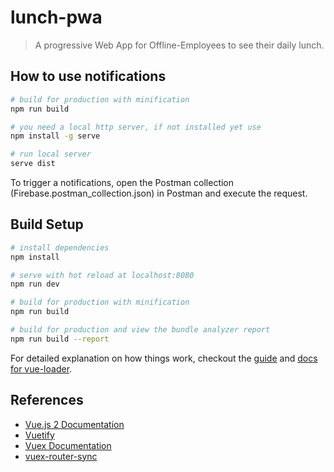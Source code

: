# lunch-pwa

> A progressive Web App for Offline-Employees to see their daily lunch.

## How to use notifications
``` bash
# build for production with minification
npm run build

# you need a local http server, if not installed yet use
npm install -g serve

# run local server
serve dist
```

To trigger a notifications, open the Postman collection (Firebase.postman_collection.json) in Postman and execute the request.

## Build Setup

``` bash
# install dependencies
npm install

# serve with hot reload at localhost:8080
npm run dev

# build for production with minification
npm run build

# build for production and view the bundle analyzer report
npm run build --report
```

For detailed explanation on how things work, checkout the [guide](http://vuejs-templates.github.io/webpack/) and [docs for vue-loader](http://vuejs.github.io/vue-loader).

## References
+ [Vue.js 2 Documentation](https://vuejs.org/v2/guide/)
+ [Vuetify](https://vuetifyjs.com/en/)
+ [Vuex Documentation](https://vuex.vuejs.org/en/installation.html)
+ [vuex-router-sync](https://github.com/vuejs/vuex-router-sync) 
